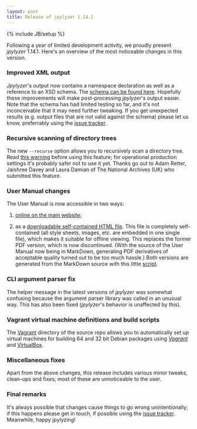 ```yaml
---
layout: post
title: Release of jpylyzer 1.14.1 
---
```

{% include JB/setup %}

Following a year of limited development activity, we proudly present *jpylyzer* 1.14.1. Here's an overview of the most noticeable changes in this version.

### Improved XML output

*Jpylyzer*'s output now  contains a namespace declaration as well as a reference to an XSD schema. The [schema can be found here](http://jpylyzer.openpreservation.org/jpylyzer-v-1-0.xsd). Hopefully these improvements will make post-processing *jpylyzer*'s output easier. Note that the schema has had limited testing so far, and it's not inconceivable that it may need further tweaking. If you get unexpected results (e.g. output files that are not valid against the schema) please let us know, preferrably using the [issue tracker](https://github.com/openpreserve/jpylyzer/issues).

### Recursive scanning of directory trees

The new `--recurse` option allows you to recursively scan a directory tree. Read [this warning](http://jpylyzer.openpreservation.org//userManual.html#warning) before using this feature; for operational production settings it's probably safer not to use it yet. Thanks go out to Adam Retter, Jaishree Davey and Laura Damian of The National Archives (UK) who submitted this feature.

### User Manual changes

The User Manual is now accessible in two ways:

1. [online on the main website](http://jpylyzer.openpreservation.org/userManual.html);

2. as a [downloadable self-contained HTML file](http://jpylyzer.openpreservation.org/jpylyzerUserManual.html). This file is completely self-contained (all style sheets, images, etc. are embedded in one single file), which makes it suitable for offline viewing. This replaces the former PDF version, which is now discontinued. (With the source of the User Manual now being in MarkDown, generating PDF derivatives of acceptable quality turned out to be too much hassle.) Both versions are generated from the MarkDown source with this little [script](https://github.com/openpreserve/jpylyzer/blob/master/doc/mdToDeliveryFormats.sh).

### CLI argument parser fix

The helper message in the latest versions of *jpylyzer* was somewhat confusing because the argument parser library was called in an unusual way. This has also been fixed (*jpylyzer*'s behavior is unaffected by this).

### Vagrant virtual machine definitions and build scripts

The [Vagrant](https://github.com/openpreserve/jpylyzer/tree/master/vagrant) directory of the source repo allows you to automatically set up virtual machines for building 64 and 32 bit Debian packages using [*Vagrant*](http://www.vagrantup.com/) and [VirtualBox](https://www.virtualbox.org/).

### Miscellaneous fixes

Apart from the above changes, this release includes various minor tweaks, clean-ups and fixes; most of these are unnoticeable to the user.

### Final remarks

It's always possible that changes cause things to go wrong unintentionally; if this happens please get in touch, if possible using the [issue tracker](https://github.com/openpreserve/jpylyzer/issues). Meanwhile, happy jpylyzing!


